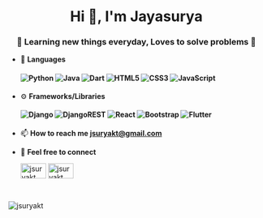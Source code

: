 <h1 align="center">Hi 👋, I'm Jayasurya</h1>
<h3 align="center">🌟 Learning new things everyday, Loves to solve problems 🌟</h3>


-  🔭 **Languages**
      ####           <img alt="Python" src="https://img.shields.io/badge/python-%2314354C.svg?style=for-the-badge&logo=python&logoColor=white"/> <img alt="Java" src="https://img.shields.io/badge/java-%23ED8B00.svg?style=for-the-badge&logo=java&logoColor=white"/> <img alt="Dart" src="https://img.shields.io/badge/dart-%230175C2.svg?style=for-the-badge&logo=dart&logoColor=white"/> <img alt="HTML5" src="https://img.shields.io/badge/html5-%23E34F26.svg?style=for-the-badge&logo=html5&logoColor=white"/> <img alt="CSS3" src="https://img.shields.io/badge/css3-%231572B6.svg?style=for-the-badge&logo=css3&logoColor=white"/> <img alt="JavaScript" src="https://img.shields.io/badge/javascript-%23323330.svg?style=for-the-badge&logo=javascript&logoColor=%23F7DF1E"/> 
-  ⚙️ **Frameworks/Libraries**
      ####           <img alt="Django" src="https://img.shields.io/badge/django-%23092E20.svg?style=for-the-badge&logo=django&logoColor=white"/> <img alt="DjangoREST" src="https://img.shields.io/badge/DJANGO-REST-ff1709?style=for-the-badge&logo=django&logoColor=white&color=ff1709&labelColor=gray"/> <img alt="React" src="https://img.shields.io/badge/react-%2320232a.svg?style=for-the-badge&logo=react&logoColor=%2361DAFB"/> <img alt="Bootstrap" src="https://img.shields.io/badge/bootstrap-%23563D7C.svg?style=for-the-badge&logo=bootstrap&logoColor=white"/> <img alt="Flutter" src="https://img.shields.io/badge/Flutter-%2302569B.svg?style=for-the-badge&logo=Flutter&logoColor=white" />
- 📫 **How to reach me jsuryakt@gmail.com**<br>

- 👯 **Feel free to connect**
                       <p align="left">
<a target="_blank" href="https://linkedin.com/in/jsuryakt"><img align="center" src="https://cdn.jsdelivr.net/npm/simple-icons@3.0.1/icons/linkedin.svg" alt="jsuryakt" height="30" width="50" /></a> <a target="_blank" href="https://twitter.com/jsuryakt" ><img align="center" src="https://cdn.jsdelivr.net/npm/simple-icons@3.0.1/icons/twitter.svg" alt="jsuryakt" height="30" width="50" /></a>                            
</p>
<!-- <p align="center"> <img src="https://github-readme-stats.vercel.app/api?username=jsuryakt&show_icons=true" alt="jsuryakt" /> -->
<br>
<p align="left"> <img src="https://komarev.com/ghpvc/?username=jsuryakt" alt="jsuryakt" /> </p>
